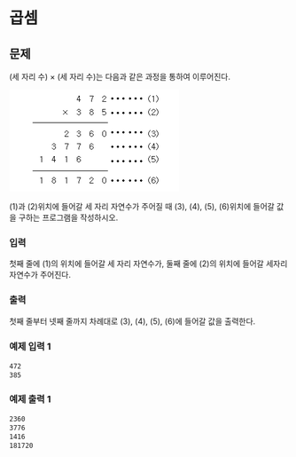 # 곱셈

## 문제
(세 자리 수) × (세 자리 수)는 다음과 같은 과정을 통하여 이루어진다.

![이미지](../assets/images/2588.png)

(1)과 (2)위치에 들어갈 세 자리 자연수가 주어질 때 (3), (4), (5), (6)위치에 들어갈 값을 구하는 프로그램을 작성하시오.

### 입력
첫째 줄에 (1)의 위치에 들어갈 세 자리 자연수가, 둘째 줄에 (2)의 위치에 들어갈 세자리 자연수가 주어진다.

### 출력
첫째 줄부터 넷째 줄까지 차례대로 (3), (4), (5), (6)에 들어갈 값을 출력한다.

### 예제 입력 1
```
472
385
```

### 예제 출력 1
```
2360
3776
1416
181720
```
